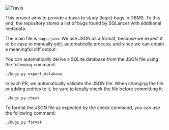 ![Travis](https://travis-ci.com/sqlancer/bugs.svg?branch=master)


This project aims to provide a basis to study (logic) bugs in DBMS. To this end, the repository stores a list of bugs found by SQLancer with additional metadata.

The main file is `bugs.json`. We use JSON as a format, because we expect it to be easy to manually edit, automatically process, and since we can obtain a meaningful diff output.

You can automatically derive a SQLite database from the JSON file using the following command:

```
./bugs.py export_database
```

In each PR, we automatically validate the JSON file. When changing the file or adding entries to it, be sure to locally check the file before committing it:

```
./bugs.py check
```

To format the JSON file as expected by the check command, you can use the following command:

```
./bugs.py format
```
